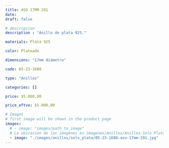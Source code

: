 ```yaml
---
title: ASO 17MM 291
date: 
draft: false

# descripcion
description : "Anillo de plata 925."

materials: Plata 925

color: Plateado

dimensions: "17mm diámetro"

code: 05-23-1680

type: "Anillos"

categories: []

price: $5.880,00

price_eftvo: $5.000,00

# Images
# first image will be shown in the product page
images:
  # - image: "images/path_to_image"
  # La ubicacion de las imagenes es imagenes/Anillos/Anillos.Solo Plata/05-23-1680-aso-17mm-291
  - image: "./images/anillos/solo_plata/05-23-1680-aso-17mm-291.jpg"
---
```

